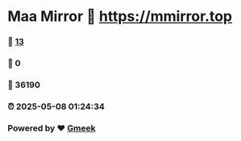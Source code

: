 # Maa Mirror :link: https://mmirror.top 
### :page_facing_up: [13](https://mmirror.top/tag.html) 
### :speech_balloon: 0 
### :hibiscus: 36190 
### :alarm_clock: 2025-05-08 01:24:34 
### Powered by :heart: [Gmeek](https://github.com/Meekdai/Gmeek)
